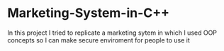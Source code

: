 # Marketing-System-in-C++
In this project I tried to replicate a marketing sytem in which I used OOP concepts so I can make secure enviroment for people to use it
